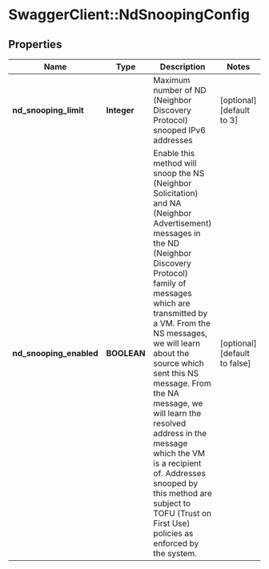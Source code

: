 # SwaggerClient::NdSnoopingConfig

## Properties
Name | Type | Description | Notes
------------ | ------------- | ------------- | -------------
**nd_snooping_limit** | **Integer** | Maximum number of ND (Neighbor Discovery Protocol) snooped IPv6 addresses  | [optional] [default to 3]
**nd_snooping_enabled** | **BOOLEAN** | Enable this method will snoop the NS (Neighbor Solicitation) and NA (Neighbor Advertisement) messages in the ND (Neighbor Discovery Protocol) family of messages which are transmitted by a VM. From the NS messages, we will learn about the source which sent this NS message. From the NA message, we will learn the resolved address in the message which the VM is a recipient of. Addresses snooped by this method are subject to TOFU (Trust on First Use) policies as enforced by the system.  | [optional] [default to false]


